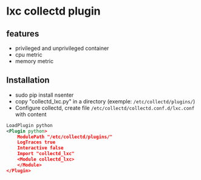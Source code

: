 # lxc collectd plugin

## features

* privileged and unprivileged container
* cpu metric
* memory metric

## Installation

* sudo pip install nsenter
* copy "collectd_lxc.py" in a directory (exemple: `/etc/collectd/plugins/`)
* Configure collectd, create file `/etc/collectd/collectd.conf.d/lxc.conf` with content

````xml
LoadPlugin python
<Plugin python>
    ModulePath "/etc/collectd/plugins/"
    LogTraces true
    Interactive false
    Import "collectd_lxc"
    <Module collectd_lxc>
    </Module>
</Plugin>
````